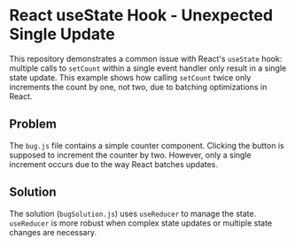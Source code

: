 # React useState Hook - Unexpected Single Update

This repository demonstrates a common issue with React's `useState` hook:  multiple calls to `setCount` within a single event handler only result in a single state update. This example shows how calling `setCount` twice only increments the count by one, not two, due to batching optimizations in React.

## Problem
The `bug.js` file contains a simple counter component.  Clicking the button is supposed to increment the counter by two. However, only a single increment occurs due to the way React batches updates.

## Solution
The solution (`bugSolution.js`) uses `useReducer` to manage the state. `useReducer` is more robust when complex state updates or multiple state changes are necessary.